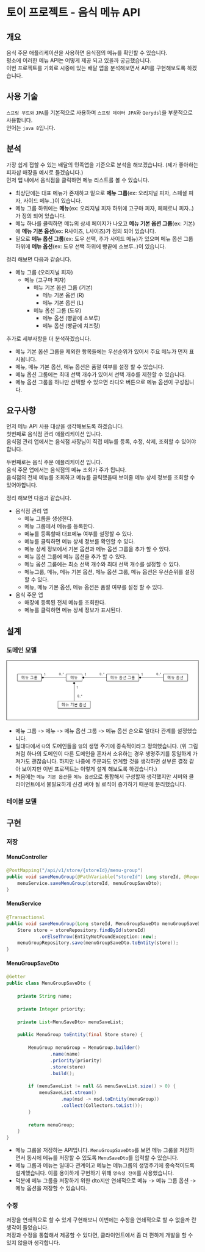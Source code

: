 # 토이 프로젝트 - 음식 메뉴 API

## 개요
음식 주문 애플리케이션을 사용하면 음식점의 메뉴를 확인할 수 있습니다.  
평소에 이러한 메뉴 API는 어떻게 제공 되고 있을까 궁금했습니다.  
이번 프로젝트를 기회로 시중에 있는 배달 앱을 분석해보면서 API를 구현해보도록 하겠습니다.  

## 사용 기술
`스프링 부트와` `JPA`를 기본적으로 사용하며 `스프링 데이터 JPA`와 `Qerydsl`을 부분적으로 사용합니다.  
언어는 `java 8`입니다.  

## 분석
가장 쉽게 접할 수 있는 배달의 민족앱을 기준으로 분석을 해보겠습니다. (제가 좋아하는 피자샵 매장을 예시로 들겠습니다.)  
먼저 앱 내에서 음식점을 클릭하면 메뉴 리스트를 볼 수 있습니다.  
* 최상단에는 대표 메뉴가 존재하고 밑으로 **메뉴 그룹**(ex: 오리지널 피자, 스페셜 피자, 사이드 메뉴..)이 있습니다.
* 메뉴 그룹 하위에는 **메뉴**(ex: 오리지널 피자 하위에 고구마 피자, 페페로니 피자..)가 정의 되어 있습니다.  
* 메뉴 하나를 클릭하면 메뉴의 상세 페이지가 나오고 **메뉴 기본 옵션 그룹**(ex: 기본)에 **메뉴 기본 옵션**(ex: R사이즈, L사이즈)가 정의 되어 있습니다.    
* 밑으로 **메뉴 옵션 그룹**(ex: 도우 선택, 추가 사이드 메뉴)가 있으며 메뉴 옵션 그룹 하위에 **메뉴 옵션**(ex: 도우 선택 하위에 빵끝에 소보루..)이 있습니다.  

정리 해보면 다음과 같습니다.  
* 메뉴 그룹 (오리지널 피자)
  * 메뉴 (고구마 피자)
    * 메뉴 기본 옵션 그룹 (기본)
      * 메뉴 기본 옵션 (R)
      * 메뉴 기본 옵션 (L)
    * 메뉴 옵션 그룹 (도우)
      * 메뉴 옵션 (빵끝에 소보루)
      * 메뉴 옵션 (빵긑에 치즈링)  

추가로 세부사항을 더 분석하겠습니다.  
* 메뉴 기본 옵션 그룹을 제외한 항목들에는 우선순위가 있어서 주요 메뉴가 먼저 표시됩니다.  
* 메뉴, 메뉴 기본 옵션, 메뉴 옵션은 품절 여부를 설정 할 수 있습니다.  
* 메뉴 옵션 그룹에는 최대 선택 개수가 있어서 선택 개수를 제한할 수 있습니다.  
* 메뉴 옵션 그룹을 하나만 선택할 수 있으면 라디오 버튼으로 메뉴 옵션이 구성됩니다.  



## 요구사항
먼저 메뉴 API 사용 대상을 생각해보도록 하겠습니다.  
첫번째로 음식점 관리 애플리케이션 입니다.  
음식점 관리 앱에서는 음식점 사장님이 직접 메뉴를 등록, 수정, 삭제, 조회할 수 있어야 합니다.  

두번쨰로는 음식 주문 애플리케이션 입니다.  
음식 주문 앱에서는 음식점의 메뉴 조회가 주가 됩니다.  
음식점의 전체 메뉴를 조회하고 메뉴를 클릭했을때 보여줄 메뉴 상세 정보를 조회할 수 있어야합니다.

정리 해보면 다음과 같습니다.  

* 음식점 관리 앱
  * 메뉴 그룹을 생성한다.
  * 메뉴 그룹에서 메뉴를 등록한다.  
  * 메뉴를 등록할때 대표메뉴 여부를 설정할 수 있다.
  * 메뉴를 클릭하면 메뉴 상세 정보를 확인할 수 있다.  
  * 메뉴 상세 정보에서 기본 옵션과 메뉴 옵션 그룹을 추가 할 수 있다.
  * 메뉴 옵션 그룹에 메뉴 옵션을 추가 할 수 있다.  
  * 메뉴 옵션 그룹에는 최소 선택 개수와 최대 선택 개수를 설정할 수 있다.  
  * 메뉴그룹, 메뉴, 메뉴 기본 옵션, 메뉴 옵션 그룹, 메뉴 옵션은 우선순위를 설정할 수 있다.
  * 메뉴, 메뉴 기본 옵션, 메뉴 옵션은 품절 여부를 설정 할 수 있다.
* 음식 주문 앱
  * 매장에 등록된 전체 메뉴를 조회한다.
  * 메뉴를 클릭하면 메뉴 상세 정보가 표시된다.  

## 설계
### 도메인 모델
![메뉴 도메인 모델](./메뉴%20API%20(1).png)  
* 메뉴 그룹 -> 메뉴 -> 메뉴 옵션 그룹 -> 메뉴 옵션 순으로 일대다 관계를 설정했습니다.  
* 일대다에서 `다`의 도메인들을 `일`의 생명 주기에 종속적이라고 정의했습니다. (위 그림처럼 하나의 도메인이 다른 도메인을 혼자서 소유하는 경우 생명주기를 동일하게 가져가도 괜찮습니다. 하지만 나중에 주문과도 연계할 것을 생각하면 섣부른 결정 같아 보이지만 이번 프로젝트는 이렇게 설계 해보도록 하겠습니다.)
* 처음에는 `메뉴 기본 옵션`을 `메뉴 옵션`으로 통합해서 구성할까 생각했지만 서버와 클라이언트에서 불필요하게 신경 써야 될 로직이 증가하기 때문에 분리했습니다.

### 테이블 모델

## 구현

### 저장

#### MenuController
```java
@PostMapping("/api/v1/store/{storeId}/menu-group")
public void saveMenuGroup(@PathVariable("storeId") Long storeId, @RequestBody MenuGroupSaveDto menuGroupSaveDto) {
    menuService.saveMenuGroup(storeId, menuGroupSaveDto);
}
```
#### MenuService
```java
@Transactional
public void saveMenuGroup(Long storeId, MenuGroupSaveDto menuGroupSaveDto) {
    Store store = storeRepository.findById(storeId)
            .orElseThrow(EntityNotFoundException::new);
    menuGroupRepository.save(menuGroupSaveDto.toEntity(store));
}
```
#### MenuGroupSaveDto
```java
@Getter
public class MenuGroupSaveDto {

    private String name;

    private Integer priority;

    private List<MenuSaveDto> menuSaveList;

    public MenuGroup toEntity(final Store store) {

        MenuGroup menuGroup = MenuGroup.builder()
                .name(name)
                .priority(priority)
                .store(store)
                .build();

        if (menuSaveList != null && menuSaveList.size() > 0) {
            menuSaveList.stream()
                    .map(msd -> msd.toEntity(menuGroup))
                    .collect(Collectors.toList());
        }

        return menuGroup;
    }
}
```
* 메뉴 그룹을 저장하는 API입니다. `MenuGroupSaveDto`를 보면 메뉴 그룹을 저장하면서 동시에 메뉴를 저장할 수 있도록 `MenuSaveDto`를 입력할 수 있습니다.  
* 메뉴 그룹과 메뉴는 일대다 관계이고 메뉴는 메뉴그룹의 생명주기에 종속적이도록 설계했습니다. 이를 용이하게 구현하기 위해 `영속성 전이`를 사용했습니다.  
* 덕분에 메뉴 그룹을 저장하기 위한 dto지만 연쇄적으로 메뉴 -> 메뉴 그룹 옵션 -> 메뉴 옵션을 저장할 수 있습니다. 

### 수정
저장을 연쇄적으로 할 수 있게 구현해보니 이번에는 수정을 연쇄적으로 할 수 없을까 란 생각이 들었습니다.  
저장과 수정을 통합해서 제공할 수 있다면, 클라이언트에서 좀 더 편하게 개발을 할 수 있지 않을까 생각합니다.  






